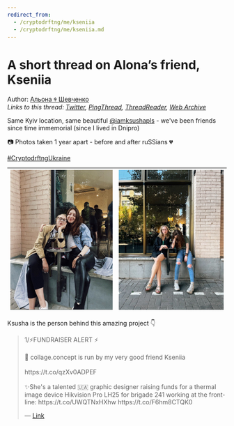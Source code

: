 ```yaml
---
redirect_from:
  - /cryptodrftng/me/kseniia
  - /cryptodrftng/me/kseniia.md
---
```

# A short thread on Alona’s friend, Kseniia

Author: [Альона ꑭ Шевченко](https://twitter.com/cryptodrftng)  
*Links to this thread: [Twitter](https://twitter.com/cryptodrftng/status/1556063055074791425), [PingThread](https://pingthread.com/thread/1556063055074791425), [ThreadReader](https://threadreaderapp.com/thread/1556063055074791425.html), [Web Archive](https://web.archive.org/web/*/https://twitter.com/cryptodrftng/status/1556063055074791425)*

Same Kyiv location, same beautiful [@iamksushapls](https://twitter.com/iamksushapls) - we've been friends since time immemorial (since I lived in Dnipro) 

📷 Photos taken 1 year apart - before and after ruSSians 💔

[#CryptodrftngUkraine](https://twitter.com/hashtag/CryptodrftngUkraine)

| [![](/media/1556063235308396545/3_1556063049727057920.jpg)](/media/1556063235308396545/3_1556063049727057920.jpg) | [![](/media/1556063235308396545/3_1556063049852805125.jpg)](/media/1556063235308396545/3_1556063049852805125.jpg) |
| :-: | :-: |

Ksusha is the person behind this amazing project 👇

<blockquote class="twitter-tweet">
    <p lang="en" dir="ltr">
    1/⚡️FUNDRAISER ALERT ⚡️<br />
    <br />
    💞 collage.concept is run by my very good friend Kseniia <br />
    <br />
    https://t.co/qzXv0ADPEF<br />
    <br />
    ✨She&#39;s a talented 🇺🇦 graphic designer raising funds for a thermal image device Hikvision Pro LH25 for brigade 241 working at the frontline: https://t.co/UWQTNxHXhw https://t.co/F6hm8CTQK0<br />
    </p>
    &mdash; <a href="https://twitter.com/cryptodrftng/status/1543034203226390529">Link</a>
</blockquote>
